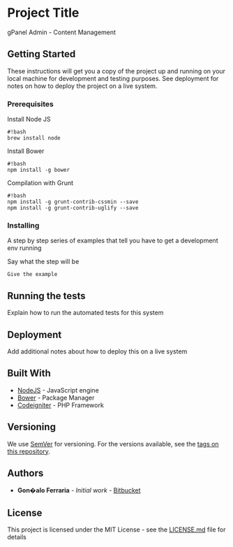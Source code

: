 # Project Title

gPanel Admin - Content Management

## Getting Started

These instructions will get you a copy of the project up and running on your local machine for development and testing purposes. See deployment for notes on how to deploy the project on a live system.

### Prerequisites

Install Node JS

```
#!bash
brew install node
```

Install Bower

```
#!bash
npm install -g bower
```

Compilation with Grunt

```
#!bash
npm install -g grunt-contrib-cssmin --save
npm install -g grunt-contrib-uglify --save
```

### Installing

A step by step series of examples that tell you have to get a development env running

Say what the step will be

```
Give the example
```

## Running the tests

Explain how to run the automated tests for this system

## Deployment

Add additional notes about how to deploy this on a live system

## Built With

* [NodeJS](https://nodejs.org) - JavaScript engine
* [Bower](https://bower.io) - Package Manager
* [Codeigniter](https://codeigniter.com) - PHP Framework

## Versioning

We use [SemVer](http://semver.org/) for versioning. For the versions available, see the [tags on this repository](https://github.com/your/project/tags). 

## Authors

* **Gon�alo Ferraria** - *Initial work* - [Bitbucket](https://bitbucket.org/gcferraria)

## License

This project is licensed under the MIT License - see the [LICENSE.md](LICENSE.md) file for details
